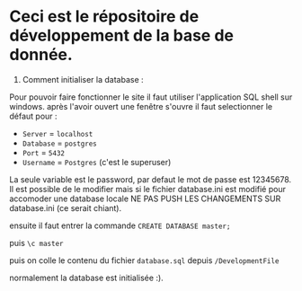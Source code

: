 # Ceci est le répositoire de développement de la base de donnée. 

1. Comment initialiser la database : 

Pour pouvoir faire fonctionner le site il faut utiliser l'application SQL shell sur windows. après l'avoir ouvert une fenêtre s'ouvre il faut selectionner le défaut pour : 
- `Server` = `localhost`
- `Database` = `postgres` 
- `Port` = `5432`
- `Username` = `Postgres` (c'est le superuser)

La seule variable est le password, par defaut le mot de passe est 12345678.
Il est possible de le modifier mais si le fichier database.ini est modifié pour accomoder une database locale NE PAS PUSH LES CHANGEMENTS SUR database.ini (ce serait chiant).

ensuite il faut entrer la commande `CREATE DATABASE master;`

puis `\c master`

puis on colle le contenu du fichier `database.sql` depuis `/DevelopmentFile`

normalement la database est initialisée :). 



